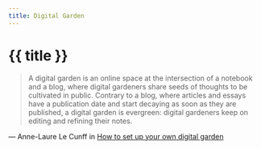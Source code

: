 ```yaml
---
title: Digital Garden
---
```


# {{ title }}

> A digital garden is an online space at the intersection of a notebook and a blog, where digital gardeners share seeds of thoughts to be cultivated in public. Contrary to a blog, where articles and essays have a publication date and start decaying as soon as they are published, a digital garden is evergreen: digital gardeners keep on editing and refining their notes.

— Anne-Laure Le Cunff in [How to set up your own digital garden](https://nesslabs.com/digital-garden-set-up)
